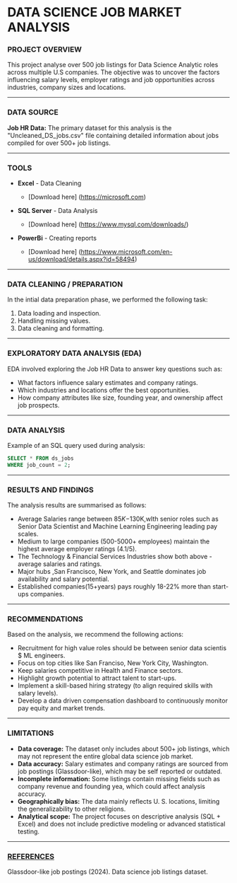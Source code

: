 # **DATA SCIENCE JOB MARKET ANALYSIS** 

### PROJECT OVERVIEW 
This project analyse over 500 job listings for Data Science Analytic roles across multiple U.S companies. The objective was to uncover the factors influencing salary levels, employer ratings and job opportunities across industries, company sizes and locations. 

---

### DATA SOURCE 
**Job HR Data:** The primary dataset for this analysis is the "Uncleaned_DS_jobs.csv" file containing detailed information about jobs compiled for over 500+ job listings. 

---

### TOOLS
- **Excel** - Data Cleaning
    - [Download here] (https://microsoft.com) 

- **SQL Server** - Data Analysis 
    - [Download here] (https://www.mysql.com/downloads/)

- **PowerBi** - Creating reports 
    - [Download here] (https://www.microsoft.com/en-us/download/details.aspx?id=58494) 

---

### DATA CLEANING / PREPARATION 
In the intial data preparation phase, we performed the following task: 

1. Data loading and inspection. 
2. Handling missing values. 
3. Data cleaning and formatting. 

---

### EXPLORATORY DATA ANALYSIS (EDA) 
EDA involved exploring the Job HR Data to answer key questions such as:

- What factors influence salary estimates and company ratings. 
- Which industries and locations offer the best opportunities. 
- How company attributes like size, founding year, and ownership affect job prospects. 

---

### DATA ANALYSIS 
Example of an SQL query used during analysis:

``` sql
SELECT * FROM ds_jobs
WHERE job_count = 2;
```

---

### RESULTS AND FINDINGS 
The analysis results are summarised as follows: 

- Average Salaries range between $85K-$130K,wIth senior roles such as Senior Data Scientist and Machine Learning Engineering leading pay scales. 
- Medium to large companies (500-5000+ employees) maintain the highest average employer ratings (4.1/5). 
- The Technology & Financial Services Industries show both above -average salaries and ratings. 
- Major hubs ,San Francisco, New York, and Seattle dominates job availability and salary potential.
- Established companies(15+years) pays roughly 18-22% more than start-ups companies. 

--- 

### RECOMMENDATIONS 

Based on the analysis, we recommend the following actions:

- Recruitment for high value roles should be between senior data scientis $ ML engineers. 
- Focus on top cities like San Franciso, New York City, Washington. 
- Keep salaries competitive in Health and Finance sectors. 
- Highlight growth potential to attract talent to start-ups. 
- Implement a skill-based hiring strategy (to align required skills with salary levels). 
- Develop a data driven compensation dashboard to continuously monitor pay equity and market trends. 

---

### LIMITATIONS 

- **Data coverage:** The dataset only includes about 500+ job listings, which may not represent the entire global data science job market. 
- **Data accuracy:** Salary estimates and company ratings are sourced from job postings (Glassdoor-like), which may be self reported or outdated. 
- **Incomplete information:** Some listings contain missing fields such as company revenue and founding yea, which could affect analysis accuracy.
- **Geographically bias:** The data mainly reflects U. S. locations, limiting the generalizability to other religions. 
- **Analytical scope:** The project focuses on descriptive analysis (SQL + Excel) and does not include predictive modeling or advanced statistical testing. 

---

### <ins> REFERENCES <ins/> 
Glassdoor-like job postings (2024). Data science job listings dataset.
